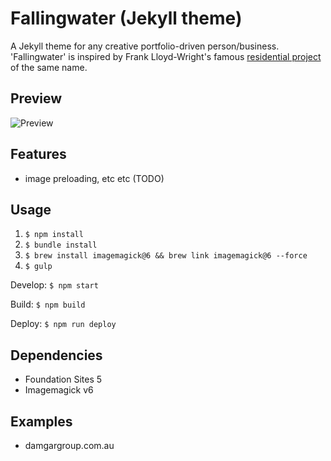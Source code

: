 # Fallingwater (Jekyll theme)

A Jekyll theme for any creative portfolio-driven person/business. 'Fallingwater' is inspired by Frank Lloyd-Wright's famous [residential project](http://www.archdaily.com/60022/ad-classics-fallingwater-frank-lloyd-wright) of the same name.

## Preview

![Preview](https://i.imgur.com/kZuATQz.png)

## Features

* image preloading, etc etc (TODO)

## Usage

1. `$ npm install`
1. `$ bundle install`
1. `$ brew install imagemagick@6 && brew link imagemagick@6 --force`
1. `$ gulp`

Develop: `$ npm start`

Build: `$ npm build`

Deploy: `$ npm run deploy`

## Dependencies

* Foundation Sites 5
* Imagemagick v6

## Examples

* damgargroup.com.au
